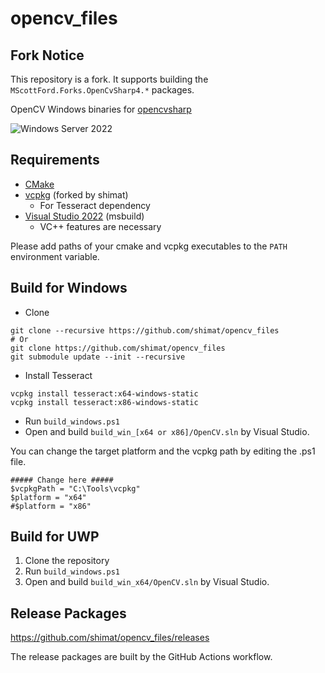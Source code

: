 # opencv_files

## Fork Notice

This repository is a fork. It supports building the `MScottFord.Forks.OpenCvSharp4.*` packages.

OpenCV Windows binaries for [opencvsharp](https://github.com/mscottford/opencvsharp)

![Windows Server 2022](https://github.com/mscottford/opencv_files/workflows/Windows%20Server%202022/badge.svg)

## Requirements
- [CMake](https://cmake.org/)
- [vcpkg](https://github.com/shimat/vcpkg) (forked by shimat)
  - For Tesseract dependency
- [Visual Studio 2022](https://visualstudio.microsoft.com/ja/vs/) (msbuild)
  - VC++ features are necessary
  
Please add paths of your cmake and vcpkg executables to the `PATH` environment variable.

## Build for Windows
- Clone
```
git clone --recursive https://github.com/shimat/opencv_files
# Or
git clone https://github.com/shimat/opencv_files
git submodule update --init --recursive
```
- Install Tesseract
```
vcpkg install tesseract:x64-windows-static
vcpkg install tesseract:x86-windows-static
```
- Run `build_windows.ps1`
- Open and build `build_win_[x64 or x86]/OpenCV.sln` by Visual Studio. 

You can change the target platform and the vcpkg path by editing the .ps1 file.
  ```
  ##### Change here #####
  $vcpkgPath = "C:\Tools\vcpkg"
  $platform = "x64"
  #$platform = "x86"
  ```

## Build for UWP
1. Clone the repository
1. Run `build_windows.ps1`
1. Open and build `build_win_x64/OpenCV.sln` by Visual Studio. 

## Release Packages
https://github.com/shimat/opencv_files/releases

The release packages are built by the GitHub Actions workflow.

